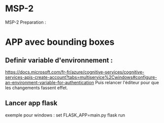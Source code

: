 # MSP-2
MSP-2 Preparation : 

# APP avec bounding boxes

## Definir variable d'environnement : 
https://docs.microsoft.com/fr-fr/azure/cognitive-services/cognitive-services-apis-create-account?tabs=multiservice%2Cwindows#configure-an-environment-variable-for-authentication
Puis relancer l'éditeur pour que les changements fassent effet.

## Lancer app flask

exemple pour windows : 
set FLASK_APP=main.py
flask run
